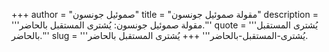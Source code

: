 +++
author = "صموئيل جونسون"
title = "مقولة صموئيل جونسون"
description = '''مقولة صموئيل جونسون: يُشترى المستقبل بالحاضر.'''
quote = '''يُشترى المستقبل بالحاضر.'''
slug = '''يُشترى-المستقبل-بالحاضر'''
+++
يُشترى المستقبل بالحاضر.
